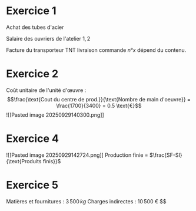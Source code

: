 # Exercice 1
Achat des tubes d'acier

Salaire des ouvriers de l'atelier $1,2$

Facture du transporteur TNT livraison commande $n° x$
dépend du contenu. 

# Exercice 2
Coût unitaire de l'unité d'œuvre : 
$$\frac{\text{Cout du centre de prod.}}{\text{Nombre de main d'oeuvre}} = \frac{1700}{3400} = 0.5 \text{€}$$
![[Pasted image 20250929140300.png]]

# Exercice 4
![[Pasted image 20250929142724.png]]
Production finie $=$ $\frac{SF-SI}{\text{Produits finis}}$

# Exercice 5
Matières et fournitures : $3\,500 \, kg$
Charges indirectes : $10\,500$ €
$$
